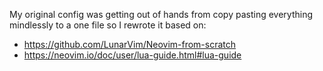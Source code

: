 My original config was getting out of hands from copy pasting everything
mindlessly to a one file so I rewrote it based on:
- https://github.com/LunarVim/Neovim-from-scratch
- https://neovim.io/doc/user/lua-guide.html#lua-guide
